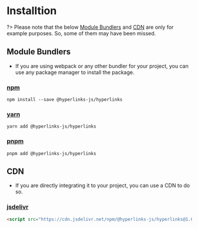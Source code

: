 
# Installtion

?> Please note that the below [Module Bundlers](#module-bundlers) and [CDN](#cdn) are only for example purposes. So, some of them may have been missed.

## Module Bundlers
- If you are using webpack or any other bundler for your project, you can use any package manager to install the package.
### [npm](https://www.npmjs.com/)
```shell
npm install --save @hyperlinks-js/hyperlinks
```
### [yarn](https://yarnpkg.com/)
```shell
yarn add @hyperlinks-js/hyperlinks
```
### [pnpm](https://pnpm.js.org/)
```shell
pnpm add @hyperlinks-js/hyperlinks
```

## CDN

- If you are directly integrating it to your project, you can use a CDN to do so.
### [jsdelivr](https://www.jsdelivr.com/)
```html
<script src="https://cdn.jsdelivr.net/npm/@hyperlinks-js/hyperlinks@1.0.0/dist/index.bundle.js" type="module"></script>
```